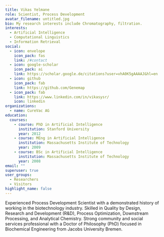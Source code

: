 ```yaml
---
title: Vikas Yelmane
role: Scientist, Process Development
avatar_filename: untitled.jpg
bio: My research interests include Chromatography, filtration.
interests:
  - Artificial Intelligence
  - Computational Linguistics
  - Information Retrieval
social:
  - icon: envelope
    icon_pack: fas
    link: /#contact
  - icon: google-scholar
    icon_pack: ai
    link: https://scholar.google.de/citations?user=vhA0K5gAAAAJ&hl=en
  - icon: github
    icon_pack: fab
    link: https://github.com/Genemap
  - icon_pack: fab
    link: https://www.linkedin.com/in/vikasysr/
    icon: linkedin
organizations:
  - name: CureVac AG
education:
  courses:
    - course: PhD in Artificial Intelligence
      institution: Stanford University
      year: 2012
    - course: MEng in Artificial Intelligence
      institution: Massachusetts Institute of Technology
      year: 2009
    - course: BSc in Artificial Intelligence
      institution: Massachusetts Institute of Technology
      year: 2008
email: ""
superuser: true
user_groups:
  - Researchers
  - Visitors
highlight_name: false
---
```

Experienced Process Development Scientist with a demonstrated history of working in the biotechnology industry. Skilled in Quality by Design, Research and Development (R&D), Process Optimization, Downstream Processing, and Analytical Chemistry. Strong community and social services professional with a Doctor of Philosophy (PhD) focused in Biochemical Engineering from Jacobs University Bremen.